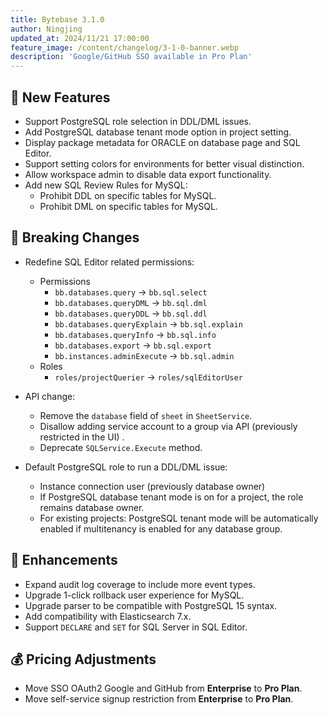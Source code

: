 ```yaml
---
title: Bytebase 3.1.0
author: Ningjing
updated_at: 2024/11/21 17:00:00
feature_image: /content/changelog/3-1-0-banner.webp
description: 'Google/GitHub SSO available in Pro Plan'
---
```


## 🚀 New Features

- Support PostgreSQL role selection in DDL/DML issues.
- Add PostgreSQL database tenant mode option in project setting.
- Display package metadata for ORACLE on database page and SQL Editor.
- Support setting colors for environments for better visual distinction.
- Allow workspace admin to disable data export functionality.
- Add new SQL Review Rules for MySQL:
  - Prohibit DDL on specific tables for MySQL.
  - Prohibit DML on specific tables for MySQL.

## 🔔 Breaking Changes

- Redefine SQL Editor related permissions:
  - Permissions
    - `bb.databases.query` -> `bb.sql.select`
    - `bb.databases.queryDML` -> `bb.sql.dml`
    - `bb.databases.queryDDL` -> `bb.sql.ddl`
    - `bb.databases.queryExplain` -> `bb.sql.explain`
    - `bb.databases.queryInfo` -> `bb.sql.info`
    - `bb.databases.export` -> `bb.sql.export`
    - `bb.instances.adminExecute` -> `bb.sql.admin`
  - Roles
    - `roles/projectQuerier` -> `roles/sqlEditorUser`

- API change:
  - Remove the `database` field of `sheet` in `SheetService`.
  - Disallow adding service account to a group via API (previously restricted in the UI) .
  - Deprecate `SQLService.Execute` method.
  
- Default PostgreSQL role to run a DDL/DML issue:
  - Instance connection user (previously database owner)
  - If PostgreSQL database tenant mode is on for a project, the role remains database owner.
  - For existing projects: PostgreSQL tenant mode will be automatically enabled if multitenancy is enabled for any database group.

## 🎄 Enhancements

- Expand audit log coverage to include more event types.
- Upgrade 1-click rollback user experience for MySQL.
- Upgrade parser to be compatible with PostgreSQL 15 syntax.
- Add compatibility with Elasticsearch 7.x.
- Support `DECLARE` and `SET` for SQL Server in SQL Editor.

## 💰 Pricing Adjustments

- Move SSO OAuth2 Google and GitHub from **Enterprise** to **Pro Plan**.
- Move self-service signup restriction from **Enterprise** to **Pro Plan**.

<IncludeBlock url="/docs/get-started/install/install-upgrade"></IncludeBlock>
